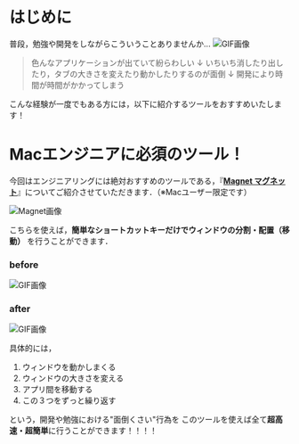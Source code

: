 <!--
title:   全Macエンジニア必須のツールを使って開発効率を爆上げする
tags:    Mac,engineer,tool
id:      d9d231caf26db329dd8e
private: false
-->
# はじめに
普段，勉強や開発をしながらこういうことありませんか...
![GIF画像](https://qiita-image-store.s3.ap-northeast-1.amazonaws.com/0/2309572/89432ffa-9991-0cfa-890a-135a6587fa22.gif)

>色んなアプリケーションが出ていて紛らわしい
>↓
>いちいち消したり出したり，タブの大きさを変えたり動かしたりするのが面倒
>↓
>開発により時間が時間がかかってしまう

こんな経験が一度でもある方には，以下に紹介するツールをおすすめいたします！


# Macエンジニアに必須のツール！
今回はエンジニアリングには絶対おすすめのツールである，『[__Magnet マグネット__](https://apps.apple.com/jp/app/magnet-%E3%83%9E%E3%82%B0%E3%83%8D%E3%83%83%E3%83%88/id441258766?mt=12)』についてご紹介させていただきます．（※Macユーザー限定です）

![Magnet画像](https://qiita-image-store.s3.ap-northeast-1.amazonaws.com/0/2309572/b89a048d-d5db-f465-5d25-921dfecbff48.png)

こちらを使えば，**簡単なショートカットキーだけでウィンドウの分割・配置（移動）** を行うことができます．

### before
![GIF画像](https://qiita-image-store.s3.ap-northeast-1.amazonaws.com/0/2309572/45f9293a-9ba7-5440-5f9e-def39a0e88af.png)
### after
![GIF画像](https://qiita-image-store.s3.ap-northeast-1.amazonaws.com/0/2309572/fd684ee8-7c8c-8a24-e8ea-91c4fbbbb872.gif)

具体的には，
1. ウィンドウを動かしまくる
2. ウィンドウの大きさを変える
3. アプリ間を移動する
4. この３つをずっと繰り返す

という，開発や勉強における"面倒くさい"行為を
このツールを使えば全て**超高速・超簡単**に行うことができます！！！！